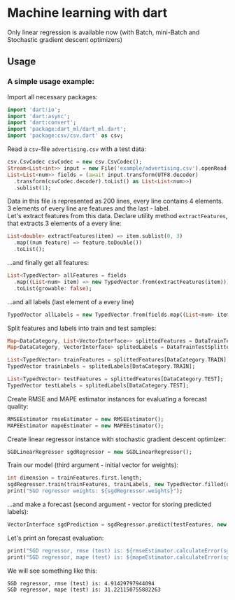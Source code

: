 # Machine learning with dart

Only linear regression is available now (with Batch, mini-Batch and Stochastic gradient descent optimizers)

## Usage

### A simple usage example:

Import all necessary packages: 

````dart  
import 'dart:io';
import 'dart:async';
import 'dart:convert';
import 'package:dart_ml/dart_ml.dart';
import 'package:csv/csv.dart' as csv;
````

Read a `csv`-file `advertising.csv` with a test data:
````dart
csv.CsvCodec csvCodec = new csv.CsvCodec();
Stream<List<int>> input = new File('example/advertising.csv').openRead();
List<List<num>> fields = (await input.transform(UTF8.decoder)
  .transform(csvCodec.decoder).toList() as List<List<num>>)
  .sublist(1);
````

Data in this file is represented as 200 lines, every line contains 4 elements. 3 elements of every line are features and the last - label.  
Let's extract features from this data. Declare utility method `extractFeatures`, that extracts 3 elements of a every line: 
````dart
List<double> extractFeatures(item) => item.sublist(0, 3)
  .map((num feature) => feature.toDouble())
  .toList();
````

...and finally get all features:
```dart
List<TypedVector> allFeatures = fields
  .map((List<num> item) => new TypedVector.from(extractFeatures(item)))
  .toList(growable: false);
```

...and all labels (last element of a every line)
````dart
TypedVector allLabels = new TypedVector.from(fields.map((List<num> item) => item.last.toDouble()).toList());
````

Split features and labels into train and test samples:
````dart
Map<DataCategory, List<VectorInterface>> splittedFeatures = DataTrainTestSplitter.splitMatrix(allFeatures, .6);
Map<DataCategory, VectorInterface> splitedLabels = DataTrainTestSplitter.splitVector(allLabels, .6);

List<TypedVector> trainFeatures = splittedFeatures[DataCategory.TRAIN];
TypedVector trainLabels = splitedLabels[DataCategory.TRAIN];

List<TypedVector> testFeatures = splittedFeatures[DataCategory.TEST];
TypedVector testLabels = splitedLabels[DataCategory.TEST];
````

Create RMSE and MAPE estimator instances for evaluating a forecast quality:
````dart
RMSEEstimator rmseEstimator = new RMSEEstimator();
MAPEEstimator mapeEstimator = new MAPEEstimator();
````

Create linear regressor instance with stochastic gradient descent optimizer: 
````dart
SGDLinearRegressor sgdRegressor = new SGDLinearRegressor();
````

Train our model (third argument - initial vector for weights):
````dart
int dimension = trainFeatures.first.length;
sgdRegressor.train(trainFeatures, trainLabels, new TypedVector.filled(dimension, 0.0));
print("SGD regressor weights: ${sgdRegressor.weights}");
````

...and make a forecast (second argument - vector for storing predicted labels):
````dart
VectorInterface sgdPrediction = sgdRegressor.predict(testFeatures, new TypedVector.filled(testFeatures.length, 0.0));
````

Let's print an forecast evaluation:
````dart
print("SGD regressor, rmse (test) is: ${rmseEstimator.calculateError(sgdPrediction, testLabels)}");
print("SGD regressor, mape (test) is: ${mapeEstimator.calculateError(sgdPrediction, testLabels)}\n");
````

We will see something like this:
````
SGD regressor, rmse (test) is: 4.91429797944094
SGD regressor, mape (test) is: 31.221150755882263
````